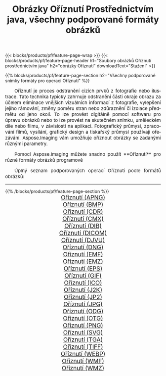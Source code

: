 ﻿---
title: Obrázky Oříznutí Prostřednictvím java, všechny podporované formáty obrázků 
weight: 3920
url: /cs/java/crop/ 
lang: cs
langdirlevel: 2
locales: zh-hans,ja,it,ru,de,es,fr,nl,id,lt,pl,pt,vi,tr,ko,zh-hant,ar,hi,th,sv,cs,uk,he
description: Pomocí Aspose.Imaging můžete snadno Oříznutí obrázky přes java
---

{{< blocks/products/pf/feature-page-wrap >}}
{{< blocks/products/pf/feature-page-header h1="Soubory obrázků Oříznutí prostřednictvím java" h2="obrázky Oříznutí" downloadText="Stažení" >}}


{{% blocks/products/pf/feature-page-section  h2="Všechny podporované snímky formáty pro operaci Oříznutí" %}}
<p align="justify" style="text-indent:2em;font-size:15px;">
Oříznutí je proces odstranění cizích prvků z fotografie nebo ilustrace. Tato technika typicky zahrnuje odstranění části okraje obrazu za účelem eliminace vnějších vizuálních informací z fotografie, vylepšení jejího rámování, změny poměru stran nebo zdůraznění či izolace předmětu od jeho okolí. To lze provést digitálně pomocí softwaru pro úpravu obrázků nebo to lze provést na skutečném snímku, uměleckém díle nebo filmu, v závislosti na aplikaci. Fotografický průmysl, zpracování filmů, vysílání, grafický design a tiskařský průmysl používají ořezávání. Aspose.Imaging vám umožňuje oříznout obrázky se zadanými různými parametry.
</p>
<p align="justify" style="text-indent:2em;font-size:15px;">
Pomocí Aspose.Imaging můžete snadno použít **Oříznutí** pro různé formáty obrázků programově
</p>
<p align="justify" style="text-indent:2em;font-size:15px;">
Úplný seznam podporovaných operací Oříznutí podle formátů obrázků:
</p>
<hr/>
{{% /blocks/products/pf/feature-page-section %}}
<div class="container-fluid productfamilypage bg-gray">
    <div class="convertypes bg-gray agp-content section">
        <div class="container">
		<div class="row other-converters" style="gap: 10px;font-size: 19px;text-align:center;">
		    <div class='col-md-2 other-converter remove-lp remove-rp'><a href="/imaging/cs/java/crop/apng/" style="padding:15px;">Oříznutí (APNG)</a></div><div class='col-md-2 other-converter remove-lp remove-rp'><a href="/imaging/cs/java/crop/bmp/" style="padding:15px;">Oříznutí (BMP)</a></div><div class='col-md-2 other-converter remove-lp remove-rp'><a href="/imaging/cs/java/crop/cdr/" style="padding:15px;">Oříznutí (CDR)</a></div><div class='col-md-2 other-converter remove-lp remove-rp'><a href="/imaging/cs/java/crop/cmx/" style="padding:15px;">Oříznutí (CMX)</a></div><div class='col-md-2 other-converter remove-lp remove-rp'><a href="/imaging/cs/java/crop/dib/" style="padding:15px;">Oříznutí (DIB)</a></div><div class='col-md-2 other-converter remove-lp remove-rp'><a href="/imaging/cs/java/crop/dicom/" style="padding:15px;">Oříznutí (DICOM)</a></div><div class='col-md-2 other-converter remove-lp remove-rp'><a href="/imaging/cs/java/crop/djvu/" style="padding:15px;">Oříznutí (DJVU)</a></div><div class='col-md-2 other-converter remove-lp remove-rp'><a href="/imaging/cs/java/crop/dng/" style="padding:15px;">Oříznutí (DNG)</a></div><div class='col-md-2 other-converter remove-lp remove-rp'><a href="/imaging/cs/java/crop/emf/" style="padding:15px;">Oříznutí (EMF)</a></div><div class='col-md-2 other-converter remove-lp remove-rp'><a href="/imaging/cs/java/crop/emz/" style="padding:15px;">Oříznutí (EMZ)</a></div><div class='col-md-2 other-converter remove-lp remove-rp'><a href="/imaging/cs/java/crop/eps/" style="padding:15px;">Oříznutí (EPS)</a></div><div class='col-md-2 other-converter remove-lp remove-rp'><a href="/imaging/cs/java/crop/gif/" style="padding:15px;">Oříznutí (GIF)</a></div><div class='col-md-2 other-converter remove-lp remove-rp'><a href="/imaging/cs/java/crop/ico/" style="padding:15px;">Oříznutí (ICO)</a></div><div class='col-md-2 other-converter remove-lp remove-rp'><a href="/imaging/cs/java/crop/j2k/" style="padding:15px;">Oříznutí (J2K)</a></div><div class='col-md-2 other-converter remove-lp remove-rp'><a href="/imaging/cs/java/crop/jp2/" style="padding:15px;">Oříznutí (JP2)</a></div><div class='col-md-2 other-converter remove-lp remove-rp'><a href="/imaging/cs/java/crop/jpg/" style="padding:15px;">Oříznutí (JPG)</a></div><div class='col-md-2 other-converter remove-lp remove-rp'><a href="/imaging/cs/java/crop/odg/" style="padding:15px;">Oříznutí (ODG)</a></div><div class='col-md-2 other-converter remove-lp remove-rp'><a href="/imaging/cs/java/crop/otg/" style="padding:15px;">Oříznutí (OTG)</a></div><div class='col-md-2 other-converter remove-lp remove-rp'><a href="/imaging/cs/java/crop/png/" style="padding:15px;">Oříznutí (PNG)</a></div><div class='col-md-2 other-converter remove-lp remove-rp'><a href="/imaging/cs/java/crop/svg/" style="padding:15px;">Oříznutí (SVG)</a></div><div class='col-md-2 other-converter remove-lp remove-rp'><a href="/imaging/cs/java/crop/tga/" style="padding:15px;">Oříznutí (TGA)</a></div><div class='col-md-2 other-converter remove-lp remove-rp'><a href="/imaging/cs/java/crop/tiff/" style="padding:15px;">Oříznutí (TIFF)</a></div><div class='col-md-2 other-converter remove-lp remove-rp'><a href="/imaging/cs/java/crop/webp/" style="padding:15px;">Oříznutí (WEBP)</a></div><div class='col-md-2 other-converter remove-lp remove-rp'><a href="/imaging/cs/java/crop/wmf/" style="padding:15px;">Oříznutí (WMF)</a></div><div class='col-md-2 other-converter remove-lp remove-rp'><a href="/imaging/cs/java/crop/wmz/" style="padding:15px;">Oříznutí (WMZ)</a></div>
                </div>
        </div>
    </div>
</div>
<br/>
